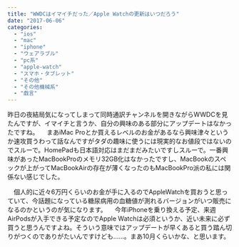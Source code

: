 ```yaml
---
title: "WWDCはイマイチだった／Apple Watchの更新はいつだろう"
date: "2017-06-06"
categories: 
  - "ios"
  - "mac"
  - "iphone"
  - "ウェアラブル"
  - "pc系"
  - "apple-watch"
  - "スマホ・タブレット"
  - "その他"
  - "その他機械系"
  - "戯言"
---
```


昨日の夜結局気になってしまって同時通訳チャンネルを開きながらWWDCを見たんですが、イマイチと言うか、自分の興味のある部分にアップデートはなかったですね。 　まあiMac Proとか買えるレベルのお金があるなら興味津々というか速攻買うわって話なんですがタダの趣味に使うには現実的なお値段ではないのでスルーで。HomePadも日本語対応はまだまだみたいですしスルーで。一番興味があったMacBookProのメモリ32GB化はなかったですし、MacBookのスペックが上がってMacBookAirの存在が薄くなったのもMacBookPro派の私には関係ない感じでした。

　個人的に近々6万円くらいのお金が手に入るのでAppleWatchを買おうと思っていて、今話題になっている糖尿病用の血糖値が測れるバージョンがいつ販売になるのかというのが気になります。 　今年iPhoneを乗り換える予定、来週AirPodsが入手できる予定なのでApple Watchは必須というか、近い未来に必ず買うと思うんですよね。そういう意味ではアップデートが早くあると買う踏ん切りがつくのでありがたいんですけども……。まあ10月くらいかな、と思います。
